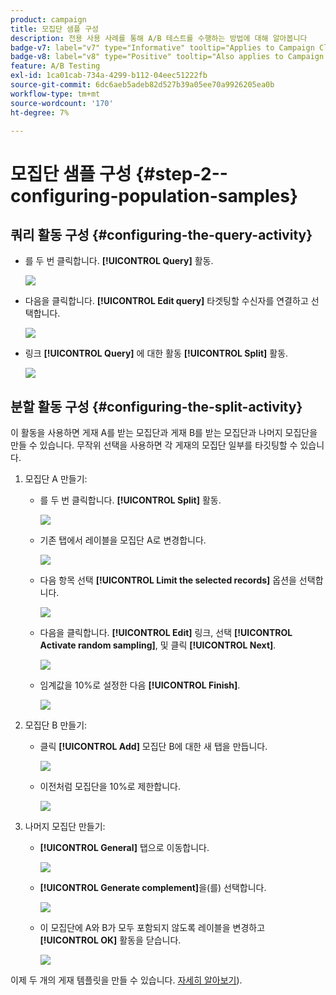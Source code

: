 ```yaml
---
product: campaign
title: 모집단 샘플 구성
description: 전용 사용 사례를 통해 A/B 테스트를 수행하는 방법에 대해 알아봅니다
badge-v7: label="v7" type="Informative" tooltip="Applies to Campaign Classic v7"
badge-v8: label="v8" type="Positive" tooltip="Also applies to Campaign v8"
feature: A/B Testing
exl-id: 1ca01cab-734a-4299-b112-04eec51222fb
source-git-commit: 6dc6aeb5adeb82d527b39a05ee70a9926205ea0b
workflow-type: tm+mt
source-wordcount: '170'
ht-degree: 7%

---
```


# 모집단 샘플 구성 {#step-2--configuring-population-samples}



## 쿼리 활동 구성 {#configuring-the-query-activity}

* 를 두 번 클릭합니다. **[!UICONTROL Query]** 활동.

   ![](assets/use_case_abtesting_createrecipients_001.png)

* 다음을 클릭합니다. **[!UICONTROL Edit query]** 타겟팅할 수신자를 연결하고 선택합니다.

   ![](assets/use_case_abtesting_createrecipients_002.png)

* 링크 **[!UICONTROL Query]** 에 대한 활동 **[!UICONTROL Split]** 활동.

   ![](assets/use_case_abtesting_createrecipients_003.png)

## 분할 활동 구성 {#configuring-the-split-activity}

이 활동을 사용하면 게재 A를 받는 모집단과 게재 B를 받는 모집단과 나머지 모집단을 만들 수 있습니다. 무작위 선택을 사용하면 각 게재의 모집단 일부를 타깃팅할 수 있습니다.

1. 모집단 A 만들기:

   * 를 두 번 클릭합니다. **[!UICONTROL Split]** 활동.

      ![](assets/use_case_abtesting_createrecipients_004.png)

   * 기존 탭에서 레이블을 모집단 A로 변경합니다.

      ![](assets/use_case_abtesting_createrecipients_005.png)

   * 다음 항목 선택 **[!UICONTROL Limit the selected records]** 옵션을 선택합니다.

      ![](assets/use_case_abtesting_createrecipients_006.png)

   * 다음을 클릭합니다. **[!UICONTROL Edit]** 링크, 선택 **[!UICONTROL Activate random sampling]**, 및 클릭 **[!UICONTROL Next]**.

      ![](assets/use_case_abtesting_createrecipients_007.png)

   * 임계값을 10%로 설정한 다음 **[!UICONTROL Finish]**.

      ![](assets/use_case_abtesting_createrecipients_008.png)

1. 모집단 B 만들기:

   * 클릭 **[!UICONTROL Add]** 모집단 B에 대한 새 탭을 만듭니다.

      ![](assets/use_case_abtesting_createrecipients_009.png)

   * 이전처럼 모집단을 10%로 제한합니다.

      ![](assets/use_case_abtesting_createrecipients_010.png)

1. 나머지 모집단 만들기:

   * **[!UICONTROL General]** 탭으로 이동합니다. 

      ![](assets/use_case_abtesting_createrecipients_011.png)

   * **[!UICONTROL Generate complement]**&#x200B;을(를) 선택합니다.

      ![](assets/use_case_abtesting_createrecipients_012.png)

   * 이 모집단에 A와 B가 모두 포함되지 않도록 레이블을 변경하고 **[!UICONTROL OK]** 활동을 닫습니다.

      ![](assets/use_case_abtesting_createrecipients_013.png)

이제 두 개의 게재 템플릿을 만들 수 있습니다. [자세히 알아보기](a-b-testing-uc-delivery-templates.md)).
